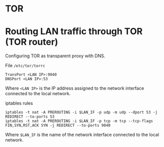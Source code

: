 # TOR

# Routing LAN traffic through TOR (TOR router)

Configuring TOR as transparent proxy with DNS.

File `/etc/tor/torrc`
```
TransPort <LAN IP>:9040
DNSPort <LAN IP>:53
```
Where `<LAN IP>` is the IP address assigned to the network interface connected to the local network.

iptables rules
```
iptables -t nat -A PREROUTING -i $LAN_IF -p udp -m udp --dport 53 -j REDIRECT --to-ports 53
iptables -t nat -A PREROUTING -i $LAN_IF -p tcp -m tcp --tcp-flags FIN,SYN,RST,ACK SYN -j REDIRECT --to-ports 9040
```

Where `$LAN_IF` is the name of the network interface connected to the local network.
